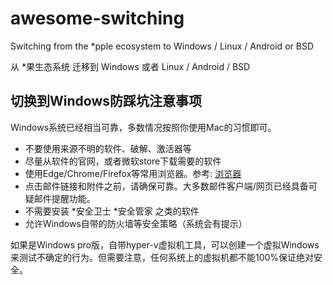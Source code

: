 # awesome-switching

Switching from the *pple ecosystem to Windows / Linux / Android or BSD

从 *果生态系统 迁移到 Windows 或者 Linux / Android / BSD

## 切换到Windows防踩坑注意事项

Windows系统已经相当可靠，多数情况按照你使用Mac的习惯即可。

* 不要使用来源不明的软件、破解、激活器等
* 尽量从软件的官网，或者微软store下载需要的软件
* 使用Edge/Chrome/Firefox等常用浏览器。参考: [浏览器](README.md#browser)
* 点击邮件链接和附件之前，请确保可靠。大多数邮件客户端/网页已经具备可疑邮件提醒功能。
* 不需要安装 *安全卫士 *安全管家 之类的软件
* 允许Windows自带的防火墙等安全策略（系统会有提示）

如果是Windows pro版，自带hyper-v虚拟机工具，可以创建一个虚拟Windows来测试不确定的行为。但需要注意，任何系统上的虚拟机都不能100%保证绝对安全。
